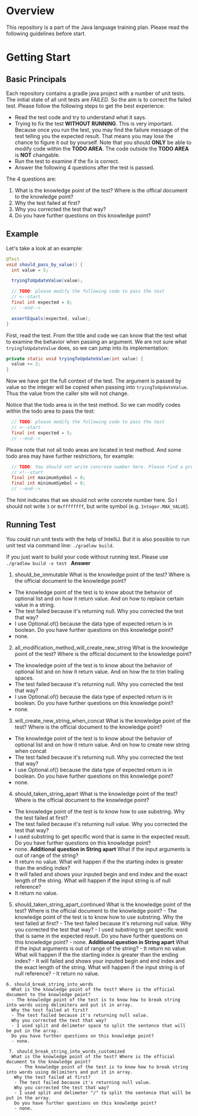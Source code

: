 # Overview

This repository is a part of the Java language training plan. Please read the following guidelines before start.

# Getting Start

## Basic Principals

Each repository contains a gradle java project with a number of unit tests. The initial state of all unit tests are *FAILED*. So the aim is to correct the failed test. Please follow the following steps to get the best experience:

* Read the test code and try to understand what it says.
* Trying to fix the test **WITHOUT RUNNING**. This is very important. Because once you run the test, you may find the failure message of the test telling you the expected result. That means you may lose the chance to figure it out by yourself. Note that you should **ONLY** be able to modify code within the **TODO AREA**. The code outside the **TODO AREA** is **NOT** changable.
* Run the test to examine if the fix is correct.
* Answer the following 4 questions after the test is passed.

The 4 questions are:

1. What is the knowledge point of the test? Where is the offical document to the knowledge point?
1. Why the test failed at first?
1. Why you corrected the test that way?
1. Do you have further questions on this knowledge point?

## Example

Let's take a look at an example:

```java
@Test
void should_pass_by_value() {
  int value = 5;

  tryingToUpdateValue(value);

  // TODO: please modify the following code to pass the test
  // <--start
  final int expected = 0;
  // --end-->

  assertEquals(expected, value);
}
```

First, read the test. From the title and code we can know that the test what to examine the behavior when passing an argument. We are not sure what `tryingToUpdateValue` does, so we can jump into its implementation:

```java
private static void tryingToUpdateValue(int value) {
  value += 2;
}
```

Now we have got the full context of the test. The argument is passed by value so the integer will be copied when passing into `tryingToUpdateValue`. Thus the value from the caller site will not change.

Notice that the todo area is in the test method. So we can modify codes within the todo area to pass the test:

```java
  // TODO: please modify the following code to pass the test
  // <--start
  final int expected = 5;
  // --end-->
```

Please note that not all todo areas are located in test method. And some todo area may have further restrictions, for example:

```java
  // TODO: You should not write concrete number here. Please find a property or constant instead.
  // <!--start
  final int maximumSymbol = 0;
  final int minimumSymbol = 0;
  // --end-->
```

The hint indicates that we should not write concrete number here. So I should not write `3` or `0xffffffff`, but write symbol (e.g. `Integer.MAX_VALUE`).

## Running Test

You could run unit tests with the help of IntelliJ. But it is also possible to run unit test via command line: `./gradlew build`.

If you just want to build your code without running test. Please use `./gradlew build -x test
`
****Answer****
1. should_be_immutable
  What is the knowledge point of the test? Where is the official document to the knowledge point? 
  - The knowledge point of the test is to know about the behavior of optional list and on how it return value. 
    And on how to replace certain value in a string. 
  - The test failed because it's returning null. 
  Why you corrected the test that way?
  - I use Optional.of() because the data type of expected return is in boolean. 
  Do you have further questions on this knowledge point?
  - none. 
  
2. all_modification_method_will_create_new_string
 What is the knowledge point of the test? Where is the official document to the knowledge point? 
 - The knowledge point of the test is to know about the behavior of optional list and on how it return value. 
  And on how the to trim trailing spaces. 
 - The test failed because it's returning null. 
 Why you corrected the test that way?
 - I use Optional.of() because the data type of expected return is in boolean. 
 Do you have further questions on this knowledge point?
 - none.  
     
3. will_create_new_string_when_concat
 What is the knowledge point of the test? Where is the official document to the knowledge point? 
 - The knowledge point of the test is to know about the behavior of optional list and on how it return value. 
  And on how to create new string when concat
 - The test failed because it's returning null. 
 Why you corrected the test that way?
 - I use Optional.of() because the data type of expected return is in boolean. 
 Do you have further questions on this knowledge point?
 - none. 
 
 4. should_taken_string_apart
  What is the knowledge point of the test? Where is the official document to the knowledge point? 
  - The knowledge point of the test is to know how to  use substring. 
  Why the test failed at first?
  - The test failed because it's returning null value. 
  Why you corrected the test that way?
  - I used substring to get specific word that is same in the expected result. 
  Do you have further questions on this knowledge point?
  - none. 
********Additional question in String apart******** 
  What if the input arguments is out of range of the string?
  - It return no value. 
  What will happen if the the starting index is greater than the ending index?
  - It will failed and shows your inputed begin and end index and the exact length of the string. 
  What will happen if the input string is of null reference?
  - It return no value. 
  
  5. should_taken_string_apart_continued
    What is the knowledge point of the test? Where is the official document to the knowledge point? 
    - The knowledge point of the test is to know how to  use substring. 
    Why the test failed at first?
    - The test failed because it's returning null value. 
    Why you corrected the test that way?
    - I used substring to get specific word that is same in the expected result. 
    Do you have further questions on this knowledge point?
    - none. 
  ********Additional question in String apart******** 
    What if the input arguments is out of range of the string?
    - It return no value. 
    What will happen if the the starting index is greater than the ending index?
    - It will failed and shows your inputed begin and end index and the exact length of the string. 
    What will happen if the input string is of null reference?
    - It return no value. 
    
    6. should_break_string_into_words
      What is the knowledge point of the test? Where is the official document to the knowledge point? 
      - The knowledge point of the test is to know how to break string into words using delimiters and put it in array.  
      Why the test failed at first?
      - The test failed because it's returning null value. 
      Why you corrected the test that way?
      - I used split and delimeter space to split the sentence that will be put in the array.  
      Do you have further questions on this knowledge point?
      - none. 
      
     7. should_break_string_into_words_customized
      What is the knowledge point of the test? Where is the official document to the knowledge point? 
         - The knowledge point of the test is to know how to break string into words using delimiters and put it in array.  
       Why the test failed at first?
       - The test failed because it's returning null value. 
       Why you corrected the test that way?
       - I used split and delimeter "/" to split the sentence that will be put in the array.  
       Do you have further questions on this knowledge point?
       - none. 


  

 